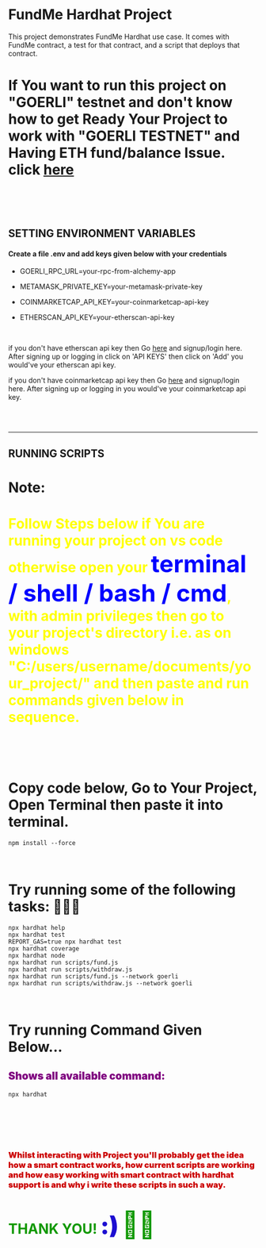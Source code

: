 # FundMe Hardhat Project

This project demonstrates FundMe Hardhat use case. It comes with FundMe contract, a test for that contract, and a script that deploys that contract.

# If You want to run this project on "GOERLI" testnet and don't know how to get Ready Your Project to work with "GOERLI TESTNET" and Having ETH fund/balance Issue. click <a href="https://github.com/theirrationalone/solidity-smart-contract-ethersjs/blob/main/README.md" target="blank">here</a>

<br />
<br />
<br />

## **SETTING ENVIRONMENT VARIABLES**

#### **Create a file .env and add keys given below with your credentials**

-   GOERLI_RPC_URL=your-rpc-from-alchemy-app

-   METAMASK_PRIVATE_KEY=your-metamask-private-key

-   COINMARKETCAP_API_KEY=your-coinmarketcap-api-key

-   ETHERSCAN_API_KEY=your-etherscan-api-key

<br />

if you don't have etherscan api key then Go [here](https://etherscan.io/register) and signup/login here. After signing up or logging in click on 'API KEYS' then click on 'Add' you would've your etherscan api key.

if you don't have coinmarketcap api key then Go [here](https://pro.coinmarketcap.com/signup) and signup/login here. After signing up or logging in you would've your coinmarketcap api key.

<br />
<br />
<hr>

## **RUNNING SCRIPTS**

# **Note**: <h1 style="color: yellow;">Follow Steps below if You are running your project on vs code otherwise open your <span style="color: blue; font-weight: bold; font-size: 48px;">terminal / shell / bash / cmd</span>, with admin privileges then go to your project's directory i.e. as on windows "C:/users/username/documents/your_project/" and then paste and run commands given below in sequence.</h1>

<br />
<br />
<br />

# Copy code below, Go to Your Project, Open Terminal then paste it into terminal.

```shell
npm install --force
```

<br />

# Try running some of the following tasks: 🚀🚀🚀

```shell
npx hardhat help
npx hardhat test
REPORT_GAS=true npx hardhat test
npx hardhat coverage
npx hardhat node
npx hardhat run scripts/fund.js
npx hardhat run scripts/withdraw.js
npx hardhat run scripts/fund.js --network goerli
npx hardhat run scripts/withdraw.js --network goerli
```

<br />

# Try running Command Given Below...

## <div style="color: purple; font-weight: bolder;">Shows all available command: </div>

```shell
npx hardhat
```

<br />
<br />
<br />
<br />

### <p style="font-weight: bolder; color: #cc0000;">Whilst interacting with Project you'll probably get the idea how a smart contract works, how current scripts are working and how easy working with smart contract with hardhat support is and why i write these scripts in such a way.</p>

# <h1 style="color: #129900;">THANK YOU! <span style="font-weight: bolder; font-size: 48px; color: #1d0ed1">:)</span> <span style="font-size: 52px;">🏴‍☠️</span></h1>
